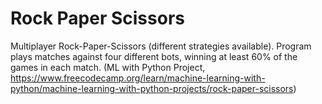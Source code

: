 # Rock Paper Scissors

Multiplayer Rock-Paper-Scissors (different strategies available). Program plays matches against four different bots, winning at least 60% of the games in each match. (ML with Python Project, https://www.freecodecamp.org/learn/machine-learning-with-python/machine-learning-with-python-projects/rock-paper-scissors)
